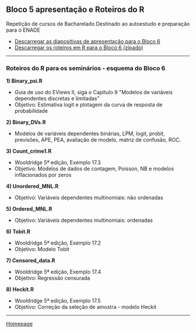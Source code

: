 ## Bloco 5 apresentação e Roteiros do R  

Repetição de cursos de Bacharelado
Destinado ao autoestudo e preparação para o ENADE

+ [Descarregar as diapositivas de apresentação para o Bloco 6](https://github.com/jr1056/Greene/tree/master/Block6/Block6.pdf)
+ [Descarregar os roteiros em R para o Bloco 6 (zipado)](https://github.com/jr1056/Greene/tree/master/Block6/Block6.zip)

--- 

### Roteiros do R para os seminários - esquema do Bloco 6

**1) Binary_psi.R**
+ Guia de uso do EViews II, siga o Capítulo 9 "Modelos de variáveis ​​dependentes discretas e limitadas"
+ Objetivo: Estimativa logit e plotagem da curva de resposta de probabilidade

**2) Binary_DVs.R**
+ Modelos de variáveis ​​dependentes binárias, LPM, logit, probit, previsões, APE, PEA, avaliação de modelo, matriz de confusão, ROC.

**3) Count_crime1.R**
+ Wooldridge 5ª edição, Exemplo 17.3
+ Objetivo: Modelos de dados de contagem, Poisson, NB e modelos inflacionados por zeros

**4) Unordered_MNL.R**
+ Objetivo: Variáveis ​​dependentes multinomiais: não ordenadas

**5) Ordered_MNL.R**
+ Objetivo: Variáveis ​​dependentes multinomiais: ordenadas

**6) Tobit.R**
+ Wooldridge 5ª edição, Exemplo 17.2
+ Objetivo: Modelo Tobit

**7) Censored_data.R**
+ Wooldridge 5ª edição, Exemplo 17.4
+ Objetivo: Regressão censurada

**8) Heckit.R**
+ Wooldridge 5ª edição, Exemplo 17.5
+ Objetivo: Correção da seleção de amostra - modelo Heckit  

---

[Homepage](https://github.com/jr1056/Greene/)
